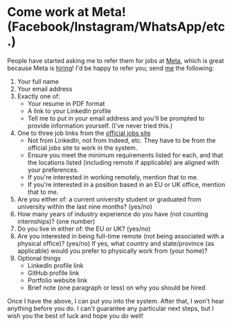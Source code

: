 # Come work at Meta! (Facebook/Instagram/WhatsApp/etc.)

People have started asking me to refer them for jobs at [Meta][],
which is great because Meta is [hiring][]! I'd be happy to refer you;
send [me](/aaron/) the following:

[Meta]: https://meta.com/
[hiring]: https://www.metacareers.com/jobs

1. Your full name
2. Your email address
3. Exactly one of:
    * Your resume in PDF format
    * A link to your LinkedIn profile
    * Tell me to put in your email address and you'll be prompted to
      provide information yourself. (I've never tried this.)
4. One to three job links from the [official jobs site][]
    * Not from LinkedIn, not from Indeed, etc. They have to be from
      the official jobs site to work in the system.
    * Ensure you meet the minimum requirements listed for each, and
      that the locations listed (including remote if applicable) are
      aligned with your preferences.
    * If you're interested in working remotely, mention that to me.
    * If you're interested in a position based in an EU or UK office,
      mention that to me.
5. Are you either of: a current university student or graduated from
   university within the last nine months? (yes/no)
6. How many years of industry experience do you have (not counting
   internships)? (one number)
7. Do you live in either of: the EU or UK? (yes/no)
8. Are you interested in being full-time remote (not being associated
   with a physical office)? (yes/no) If yes, what country and
   state/province (as applicable) would you prefer to physically work
   from (your home)?
9. Optional things
    * LinkedIn profile link
    * GitHub profile link
    * Portfolio website link
    * Brief note (one paragraph or less) on why you should be hired

[official jobs site]: https://www.metacareers.com/jobs


Once I have the above, I can put you into the system. After that, I
won't hear anything before you do. I can't guarantee any particular
next steps, but I wish you the best of luck and hope you do well!
